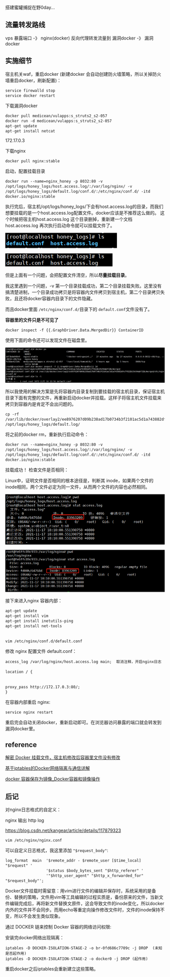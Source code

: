 搭建蜜罐捕捉在野0day...


## 流量转发路线

vps 暴露端口 -》 nginx(docker) 反向代理转发流量到 漏洞docker -》  漏洞docker

## 实施细节

宿主机关waf，重启docker (新建docker 会自动创建防火墙策略，所以关掉防火墙重启docker，刷新配置)：

	service firewalld stop
	service docker restart 


下载漏洞docker

	docker pull medicean/vulapps:s_struts2_s2-057        
	docker run -d medicean/vulapps:s_struts2_s2-057
	apt-get update
	apt-get install netcat

172.17.0.3

下载nginx

	docker pull nginx:stable

启动，配置挂载目录

	docker run --name=nginx_honey -p 8032:80 -v /opt/logs/honey_logs/host.access.log/:/var/log/nginx/ -v /opt/logs/honey_logs/default.log/conf.d/:/etc/nginx/conf.d/ -itd docker.io/nginx:stable

执行完后，宿主机/opt/logs/honey_logs/下会有host.access.log的目录，而我们想要挂载的是一个host.access.log配置文件。docker应该是不推荐这么做的。
这个时候把宿主机host.access.log 这个目录删掉，重新建一个文档 host.access.log 再次执行启动命令就可以挂载文件了。

![](images/1.png)

![](images/2.png)

但是上面有一个问题，会把配置文件清空，所以**尽量挂载目录**。

我这里遇到一个问题，-v 第一个目录挂载成功，第二个目录挂载失败。这里没有搞清楚进制，一个目录成功拷贝是将容器内文件拷贝到宿主机，第二个目录拷贝失败，且还将docker容器内目录下的文件隐藏。

而且docker里面 ```/etc/nginx/conf.d/```目录下的 ```default.conf```文件没有了。

**容器里的文件只是不可见了**

	docker inspect -f {{.GraphDriver.Data.MergedDir}} ContainerID

使用下面的命令还可以发现文件在磁盘里。

![](images/3.jpg)

所以我使用的解决方案是先将容器内目录复制到要挂载的宿主机目录，保证宿主机目录下面有完整的文件，再重新启动docker并挂载。这样子将宿主机文件挂载来拷贝到容器内是肯定不会出问题的。

	cp -rf /var/lib/docker/overlay2/ee8976207d09b238ad17b0734b3f2101ac5d1a743882dfe7f822b19e94abf32b/merged/etc/nginx/conf.d/ /opt/logs/honey_logs/default.log/

将之前的docker rm，重新执行启动命令：

	docker run --name=nginx_honey -p 8032:80 -v /opt/logs/honey_logs/host.access.log/:/var/log/nginx/ -v /opt/logs/honey_logs/default.log/conf.d/:/etc/nginx/conf.d/ -itd docker.io/nginx:stable

挂载成功！ 检查文件是否相同：

Linux中，证明文件是否相同的根本途径是，判断其 inode，如果两个文件的inode相同，两个文件必定为同一文件，从而两个文件的内容也必然相同。

![](images/4.png)

![](images/5.png)

接下来进入nginx 容器内部：

	apt-get update
	apt-get install vim
	apt-get install inetutils-ping
	apt-get install net-tools


	vim /etc/nginx/conf.d/default.conf

修改 nginx 配置文件 default.conf：
	
	access_log /var/log/nginx/host.access.log main;  取消注释，开启nginx日志
	
	location / {


	proxy_pass http://172.17.0.3:80/;
	}

在容器内部重启 nginx:

	service nginx restart

重启完会自动关闭docker，重新启动即可。在浏览器访问暴露的端口就会转发到漏洞docker里。





## reference

[解密 Docker 挂载文件，宿主机修改后容器里文件没有修改](https://cloud.tencent.com/developer/article/1708294)

[基于iptables的Docker网络隔离与通信详解](https://blog.csdn.net/taiyangdao/article/details/88844558)

[docker 容器保存为镜像_Docker容器和镜像操作](https://blog.csdn.net/weixin_39996496/article/details/110450200)

## 后记

对nginx日志格式的自定义：

nginx 输出 http log

https://blog.csdn.net/kangear/article/details/117879323


	vim /etc/nginx/nginx.conf


可以自定义日志格式，我这里添加 ```"$request_body"```:

	log_format  main  '$remote_addr - $remote_user [$time_local] "$request" '
                      '$status $body_bytes_sent "$http_referer" '
                      '"$http_user_agent" "$http_x_forwarded_for" "$request_body"';


Docker文件挂载时需留意：用vim进行文件的编辑并保存时，系统采用的是备份、替换的策略，文件用vim等工具编辑的过程实质是，备份原来的文件，当新文件编辑完成后，再将新文件替换文原件，这会导致文件的inode变化，所以docker内外的文件并不会同步。而用echo等重定向操作修改文件时，文件的inode保持不变，所以不会发生类似现象。

通过 DOCKER 链来控制 Docker 容器的网络访问权限:

安装完docker网络出现隔离：

	iptables -D DOCKER-ISOLATION-STAGE-2 -o br-0fd686c7709c -j DROP  (未知是否起作用)
	iptables -D DOCKER-ISOLATION-STAGE-2 -o docker0 -j DROP (起作用)

重启docker之后iptables会重新建立这些策略。
